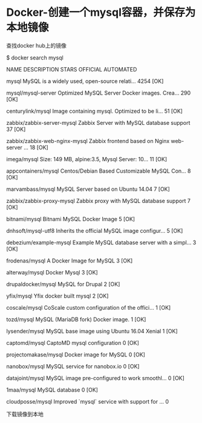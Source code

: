 # Docker-创建一个mysql容器，并保存为本地镜像

查找docker hub上的镜像

$ docker search mysql

NAME                            DESCRIPTION                                     STARS     OFFICIAL   AUTOMATED

mysql                           MySQL is a widely used, open-source relati...   4254      \[OK\]

mysql/mysql-server              Optimized MySQL Server Docker images. Crea...   290                  \[OK\]

centurylink/mysql               Image containing mysql. Optimized to be li...   51                   \[OK\]

zabbix/zabbix-server-mysql      Zabbix Server with MySQL database support       37                   \[OK\]

zabbix/zabbix-web-nginx-mysql   Zabbix frontend based on Nginx web-server ...   18                   \[OK\]

imega/mysql                     Size: 149 MB, alpine:3.5, Mysql Server: 10...   11                   \[OK\]

appcontainers/mysql             Centos/Debian Based Customizable MySQL Con...   8                    \[OK\]

marvambass/mysql                MySQL Server based on Ubuntu 14.04              7                    \[OK\]

zabbix/zabbix-proxy-mysql       Zabbix proxy with MySQL database support        7                    \[OK\]

bitnami/mysql                   Bitnami MySQL Docker Image                      5                    \[OK\]

dnhsoft/mysql-utf8              Inherits the official MySQL image configur...   5                    \[OK\]

debezium/example-mysql          Example MySQL database server with a simpl...   3                    \[OK\]

frodenas/mysql                  A Docker Image for MySQL                        3                    \[OK\]

alterway/mysql                  Docker Mysql                                    3                    \[OK\]

drupaldocker/mysql              MySQL for Drupal                                2                    \[OK\]

yfix/mysql                      Yfix docker built mysql                         2                    \[OK\]

coscale/mysql                   CoScale custom configuration of the offici...   1                    \[OK\]

tozd/mysql                      MySQL \(MariaDB fork\) Docker image.              1                    \[OK\]

lysender/mysql                  MySQL base image using Ubuntu 16.04 Xenial      1                    \[OK\]

captomd/mysql                   CaptoMD mysql configuration                     0                    \[OK\]

projectomakase/mysql            Docker image for MySQL                          0                    \[OK\]

nanobox/mysql                   MySQL service for nanobox.io                    0                    \[OK\]

datajoint/mysql                 MySQL image pre-configured to work smoothl...   0                    \[OK\]

1maa/mysql                      MySQL database                                  0                    \[OK\]

cloudposse/mysql                Improved \`mysql\` service with support for ...   0



下载镜像到本地




